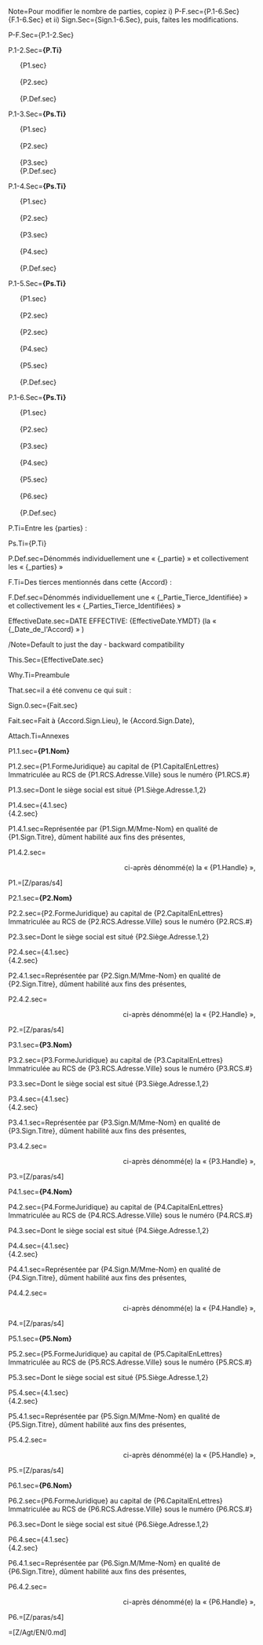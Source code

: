 Note=Pour modifier le nombre de parties, copiez  i) P-F.sec={P.1-6.Sec}<br>{F.1-6.Sec} et ii) Sign.Sec={Sign.1-6.Sec}, puis, faites les modifications.

P-F.Sec={P.1-2.Sec}

P.1-2.Sec=<b>{P.Ti}</b><br><ul type="none"><li>{P1.sec}<br><br></li><li>{P2.sec}<br><br></li><li>{P.Def.sec}</li></ul>

P.1-3.Sec=<b>{Ps.Ti}</b><br><ul type="none"><li>{P1.sec}<br><br></li><li>{P2.sec}<br><br></li><li>{P3.sec}</li><li>{P.Def.sec}</li></ul>

P.1-4.Sec=<b>{Ps.Ti}</b><br><ul type="none"><li>{P1.sec}<br><br></li><li>{P2.sec}<br><br></li><li>{P3.sec}<br><br></li><li>{P4.sec}<br><br></li><li>{P.Def.sec}</li></ul>

P.1-5.Sec=<b>{Ps.Ti}</b><br><ul type="none"><li>{P1.sec}<br><br></li><li>{P2.sec}<br><br></li><li>{P2.sec}<br><br></li><li>{P4.sec}<br><br></li><li>{P5.sec}<br><br></li><li>{P.Def.sec}</li></ul>

P.1-6.Sec=<b>{Ps.Ti}</b><br><ul type="none"><li>{P1.sec}<br><br></li><li>{P2.sec}<br><br></li><li>{P3.sec}<br><br></li><li>{P4.sec}<br><br></li><li>{P5.sec}<br><br></li><li>{P6.sec}<br><br></li><li>{P.Def.sec}</li></ul>

P.Ti=Entre les {parties} :

Ps.Ti={P.Ti}

P.Def.sec=Dénommés individuellement une « {_partie} » et collectivement  les « {_parties} »

F.Ti=Des tierces mentionnés dans cette {Accord} :

F.Def.sec=Dénommés individuellement une « {_Partie_Tierce_Identifiée} » et collectivement  les « {_Parties_Tierce_Identifiées} »

EffectiveDate.sec=DATE EFFECTIVE: {EffectiveDate.YMDT} (la « {_Date_de_l'Accord} » )

/Note=Default to just the day - backward compatibility

This.Sec={EffectiveDate.sec}

Why.Ti=Preambule 

That.sec=il a été convenu ce qui suit :

Sign.0.sec={Fait.sec}

Fait.sec=Fait à {Accord.Sign.Lieu}, le {Accord.Sign.Date},

Attach.Ti=Annexes


P1.1.sec=<b>{P1.Nom}</b>

P1.2.sec={P1.FormeJuridique} au capital de {P1.CapitalEnLettres}<br>Immatriculée au RCS de {P1.RCS.Adresse.Ville} sous le numéro {P1.RCS.#}

P1.3.sec=Dont le siège social est situé {P1.Siège.Adresse.1,2}

P1.4.sec={4.1.sec}<br>{4.2.sec}

P1.4.1.sec=Représentée par {P1.Sign.M/Mme-Nom} en qualité de {P1.Sign.Titre}, dûment habilité aux fins des présentes,

P1.4.2.sec=<div align="right">ci-après dénommé(e) la « {P1.Handle} »,</div>

P1.=[Z/paras/s4]  


P2.1.sec=<b>{P2.Nom}</b>

P2.2.sec={P2.FormeJuridique} au capital de {P2.CapitalEnLettres}<br>Immatriculée au RCS de {P2.RCS.Adresse.Ville} sous le numéro {P2.RCS.#}

P2.3.sec=Dont le siège social est situé {P2.Siège.Adresse.1,2}

P2.4.sec={4.1.sec}<br>{4.2.sec}

P2.4.1.sec=Représentée par {P2.Sign.M/Mme-Nom} en qualité de {P2.Sign.Titre}, dûment habilité aux fins des présentes,

P2.4.2.sec=<div align="right">ci-après dénommé(e) la « {P2.Handle} »,</div>

P2.=[Z/paras/s4]  



P3.1.sec=<b>{P3.Nom}</b>

P3.2.sec={P3.FormeJuridique} au capital de {P3.CapitalEnLettres}<br>Immatriculée au RCS de {P3.RCS.Adresse.Ville} sous le numéro {P3.RCS.#}

P3.3.sec=Dont le siège social est situé {P3.Siège.Adresse.1,2}

P3.4.sec={4.1.sec}<br>{4.2.sec}

P3.4.1.sec=Représentée par {P3.Sign.M/Mme-Nom} en qualité de {P3.Sign.Titre}, dûment habilité aux fins des présentes,

P3.4.2.sec=<div align="right">ci-après dénommé(e) la « {P3.Handle} »,</div>

P3.=[Z/paras/s4]  



P4.1.sec=<b>{P4.Nom}</b>

P4.2.sec={P4.FormeJuridique} au capital de {P4.CapitalEnLettres}<br>Immatriculée au RCS de {P4.RCS.Adresse.Ville} sous le numéro {P4.RCS.#}

P4.3.sec=Dont le siège social est situé {P4.Siège.Adresse.1,2}

P4.4.sec={4.1.sec}<br>{4.2.sec}

P4.4.1.sec=Représentée par {P4.Sign.M/Mme-Nom} en qualité de {P4.Sign.Titre}, dûment habilité aux fins des présentes,

P4.4.2.sec=<div align="right">ci-après dénommé(e) la « {P4.Handle} »,</div>

P4.=[Z/paras/s4]  



P5.1.sec=<b>{P5.Nom}</b>

P5.2.sec={P5.FormeJuridique} au capital de {P5.CapitalEnLettres}<br>Immatriculée au RCS de {P5.RCS.Adresse.Ville} sous le numéro {P5.RCS.#}

P5.3.sec=Dont le siège social est situé {P5.Siège.Adresse.1,2}

P5.4.sec={4.1.sec}<br>{4.2.sec}

P5.4.1.sec=Représentée par {P5.Sign.M/Mme-Nom} en qualité de {P5.Sign.Titre}, dûment habilité aux fins des présentes,

P5.4.2.sec=<div align="right">ci-après dénommé(e) la « {P5.Handle} »,</div>

P5.=[Z/paras/s4]  



P6.1.sec=<b>{P6.Nom}</b>

P6.2.sec={P6.FormeJuridique} au capital de {P6.CapitalEnLettres}<br>Immatriculée au RCS de {P6.RCS.Adresse.Ville} sous le numéro {P6.RCS.#}

P6.3.sec=Dont le siège social est situé {P6.Siège.Adresse.1,2}

P6.4.sec={4.1.sec}<br>{4.2.sec}

P6.4.1.sec=Représentée par {P6.Sign.M/Mme-Nom} en qualité de {P6.Sign.Titre}, dûment habilité aux fins des présentes,

P6.4.2.sec=<div align="right">ci-après dénommé(e) la « {P6.Handle} »,</div>

P6.=[Z/paras/s4]  


=[Z/Agt/EN/0.md]